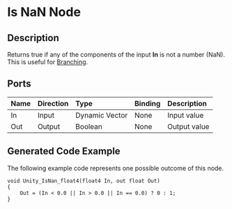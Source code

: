 # Is NaN Node

## Description

Returns true if any of the components of the input **In** is not a number (NaN). This is useful for [Branching](Branch-Node.md).

## Ports

| Name        | Direction           | Type  | Binding | Description |
|:------------ |:-------------|:-----|:---|:---|
| In      | Input | Dynamic Vector | None | Input value |
| Out | Output      |    Boolean | None | Output value |

## Generated Code Example

The following example code represents one possible outcome of this node.

```
void Unity_IsNan_float4(float4 In, out float Out)
{
    Out = (In < 0.0 || In > 0.0 || In == 0.0) ? 0 : 1;
}
```